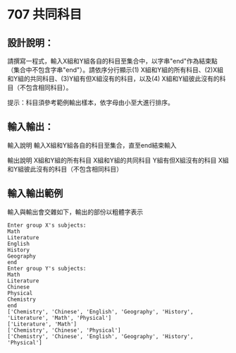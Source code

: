 # 707 共同科目
## 設計說明：
請撰寫一程式，輸入X組和Y組各自的科目至集合中，以字串"end"作為結束點（集合中不包含字串"end"）。請依序分行顯示(1) X組和Y組的所有科目、(2)X組和Y組的共同科目、(3)Y組有但X組沒有的科目，以及(4) X組和Y組彼此沒有的科目（不包含相同科目）。

提示：科目須參考範例輸出樣本，依字母由小至大進行排序。

## 輸入輸出：
輸入說明
輸入X組和Y組各自的科目至集合，直至end結束輸入

輸出說明
X組和Y組的所有科目
X組和Y組的共同科目
Y組有但X組沒有的科目
X組和Y組彼此沒有的科目（不包含相同科目）

## 輸入輸出範例
輸入與輸出會交雜如下，輸出的部份以粗體字表示
```
Enter group X's subjects:
Math
Literature
English
History
Geography
end
Enter group Y's subjects:
Math
Literature
Chinese
Physical
Chemistry
end
['Chemistry', 'Chinese', 'English', 'Geography', 'History', 'Literature', 'Math', 'Physical']
['Literature', 'Math']
['Chemistry', 'Chinese', 'Physical']
['Chemistry', 'Chinese', 'English', 'Geography', 'History', 'Physical']
```
